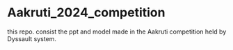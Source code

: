 # Aakruti_2024_competition
this repo. consist the ppt and model made in the Aakruti competition held by Dyssault system.
